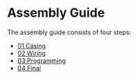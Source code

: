 Assembly Guide
==============

The assembly guide consists of four steps:

- [01 Casing][1]
- [02 Wiring][2]
- [03 Programming][3]
- [04 Final][4]

[1]: https://github.com/PieterVanBoheemen/RWXBioFuge/blob/master/Docs/Assembly/01-Casing.md
[2]: https://github.com/PieterVanBoheemen/RWXBioFuge/blob/master/Docs/Assembly/02-Wiring.md
[3]: https://github.com/PieterVanBoheemen/RWXBioFuge/blob/master/Docs/Assembly/03-Programming.md
[4]: https://github.com/PieterVanBoheemen/RWXBioFuge/blob/master/Docs/Assembly/04-Final.md
